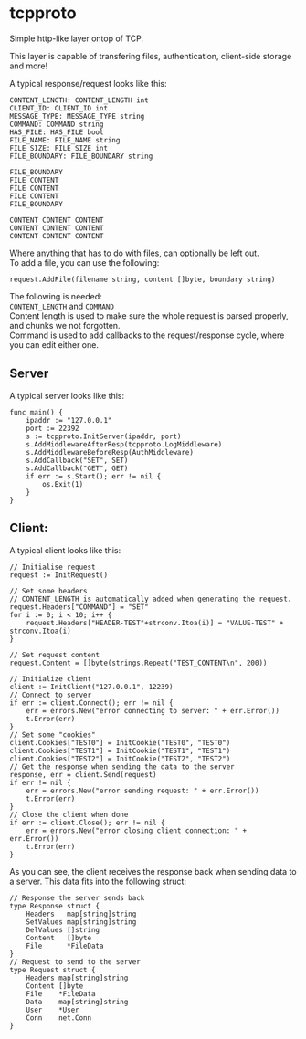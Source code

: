 # tcpproto
Simple http-like layer ontop of TCP.

This layer is capable of transfering files, authentication, client-side storage and more!

A typical response/request looks like this:
```
CONTENT_LENGTH: CONTENT_LENGTH int
CLIENT_ID: CLIENT_ID int
MESSAGE_TYPE: MESSAGE_TYPE string
COMMAND: COMMAND string
HAS_FILE: HAS_FILE bool
FILE_NAME: FILE_NAME string
FILE_SIZE: FILE_SIZE int
FILE_BOUNDARY: FILE_BOUNDARY string

FILE_BOUNDARY
FILE CONTENT
FILE CONTENT
FILE CONTENT
FILE_BOUNDARY

CONTENT CONTENT CONTENT
CONTENT CONTENT CONTENT
CONTENT CONTENT CONTENT
```
Where anything that has to do with files, can optionally be left out.  
To add a file, you can use the following:
```
request.AddFile(filename string, content []byte, boundary string)
```
The following is needed:  
`CONTENT_LENGTH` and `COMMAND`  
Content length is used to make sure the whole request is parsed properly, and chunks we not forgotten.  
Command is used to add callbacks to the request/response cycle, where you can edit either one.  
## Server
A typical server looks like this:  
```
func main() {
	ipaddr := "127.0.0.1"
	port := 22392
	s := tcpproto.InitServer(ipaddr, port)
	s.AddMiddlewareAfterResp(tcpproto.LogMiddleware)
	s.AddMiddlewareBeforeResp(AuthMiddleware)
	s.AddCallback("SET", SET)
	s.AddCallback("GET", GET)
	if err := s.Start(); err != nil {
		os.Exit(1)
	}
}
```

## Client:
A typical client looks like this:
```
// Initialise request
request := InitRequest()

// Set some headers
// CONTENT_LENGTH is automatically added when generating the request.
request.Headers["COMMAND"] = "SET"
for i := 0; i < 10; i++ {
	request.Headers["HEADER-TEST"+strconv.Itoa(i)] = "VALUE-TEST" + strconv.Itoa(i)
}

// Set request content
request.Content = []byte(strings.Repeat("TEST_CONTENT\n", 200))

// Initialize client
client := InitClient("127.0.0.1", 12239)
// Connect to server
if err := client.Connect(); err != nil {
	err = errors.New("error connecting to server: " + err.Error())
	t.Error(err)
}
// Set some "cookies"
client.Cookies["TEST0"] = InitCookie("TEST0", "TEST0")
client.Cookies["TEST1"] = InitCookie("TEST1", "TEST1")
client.Cookies["TEST2"] = InitCookie("TEST2", "TEST2")
// Get the response when sending the data to the server
response, err = client.Send(request)
if err != nil {
	err = errors.New("error sending request: " + err.Error())
	t.Error(err)
}
// Close the client when done
if err := client.Close(); err != nil {
	err = errors.New("error closing client connection: " + err.Error())
	t.Error(err)
}
```
As you can see, the client receives the response back when sending data to a server. 
This data fits into the following struct:
```
// Response the server sends back
type Response struct {
	Headers   map[string]string
	SetValues map[string]string
	DelValues []string
	Content   []byte
	File      *FileData
}
// Request to send to the server
type Request struct {
	Headers map[string]string
	Content []byte
	File    *FileData
	Data    map[string]string
	User    *User
	Conn    net.Conn
}
```
